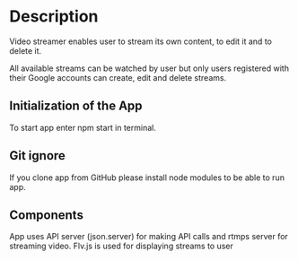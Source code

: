 # Description
Video streamer enables user to stream its own content, to edit it and to delete it.

All available streams can be watched by user but only users registered with their Google accounts can create, edit and delete streams.

## Initialization of the App
To start app enter npm start in terminal.

## Git ignore
If you clone app from GitHub please install node modules to be able to run app.

## Components
App uses API server (json.server) for making API calls and rtmps server for streaming video. Flv.js is used for displaying streams to user